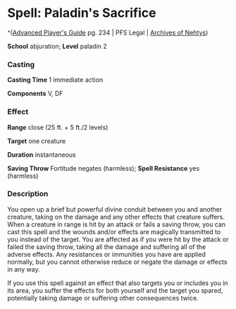 # Spell: Paladin's Sacrifice

^([Advanced Player's Guide][ss-paladin-s-sacrifice] pg. 234 | PFS Legal | [Archives of Nehtys][sn-paladin-s-sacrifice])

**School** abjuration; **Level** paladin 2

### Casting

**Casting Time** 1 immediate action

**Components** V, DF

### Effect

**Range** close (25 ft. + 5 ft./2 levels)

**Target** one creature

**Duration** instantaneous

**Saving Throw** Fortitude negates (harmless); **Spell Resistance** yes (harmless)

### Description

You open up a brief but powerful divine conduit between you and another creature, taking on the damage and any other effects that creature suffers. When a creature in range is hit by an attack or fails a saving throw, you can cast this spell and the wounds and/or effects are magically transmitted to you instead of the target. You are affected as if you were hit by the attack or failed the saving throw, taking all the damage and suffering all of the adverse effects. Any resistances or immunities you have are applied normally, but you cannot otherwise reduce or negate the damage or effects in any way.

If you use this spell against an effect that also targets you or includes you in its area, you suffer the effects for both yourself and the target you spared, potentially taking damage or suffering other consequences twice.

[ss-paladin-s-sacrifice]: http://paizo.com/pathfinderRPG/v57
[sn-paladin-s-sacrifice]: http://www.archivesofnethys.com/SpellDisplay.aspx?ItemName=Paladin%27s%20Sacrifice
